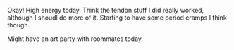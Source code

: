 Okay! High energy today. Think the tendon stuff I did really worked, although I shoudl do more of it. Starting to have some period cramps I think though. 

Might have an art party with roommates today.